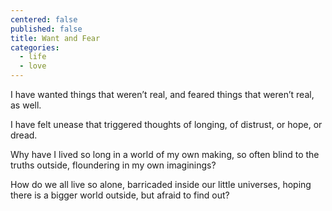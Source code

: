 ```yaml
---
centered: false
published: false
title: Want and Fear
categories:
  - life
  - love
---
```

I have wanted things
that weren’t real,
and feared things
that weren’t real,
as well.

I have felt unease
that triggered thoughts
of longing,
of distrust,
or hope, 
or dread.
 
Why 
have I lived so long
in a world 
of my own making,
so often blind
to the truths outside,
floundering
in my own imaginings?

How do we all
live so alone,
barricaded
inside our little universes,
hoping there is 
a bigger world outside,
but afraid to find out?

